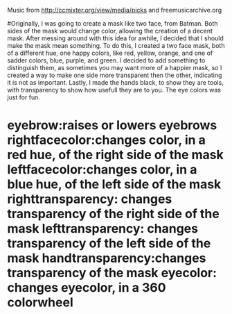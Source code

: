 Music from
http://ccmixter.org/view/media/picks and freemusicarchive.org

#Originally, I was going to create a mask like two face, from Batman. Both sides of the mask would change color, allowing the creation of a decent mask. After messing around with this idea for awhile, I decided that I should make the mask mean something. To do this, I created a two face mask, both of a different hue, one happy colors, like red, yellow, orange, and one of sadder colors, blue, purple, and green. I decided to add something to distinguish them, as sometimes you may want more of a happier mask, so I created a way to make one side more transparent then the other, indicating it is not as important. Lastly, I made the hands black, to show they are tools, with transparency to show how usefull they are to you. The eye colors was just for fun.


# eyebrow:raises or lowers eyebrows rightfacecolor:changes color, in a red hue, of the right side of the mask leftfacecolor:changes color, in a blue hue, of the left side of the mask righttransparency: changes transparency of the right side of the mask lefttransparency: changes transparency of the left side of the mask handtransparency:changes transparency of the mask eyecolor: changes eyecolor, in a 360 colorwheel
